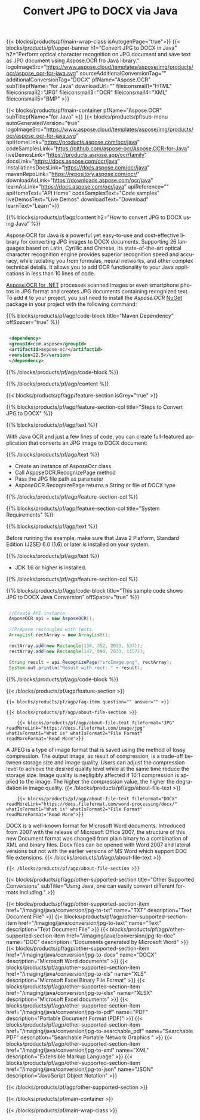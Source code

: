 ﻿---
title: Convert JPG to DOCX via Java 
weight: 3920
url: /java/conversion/jpg-to-docx/ 
lang: en
langdirlevel: 2
locales: ja,it,ru,de,es,fr,nl,id,lt,pl,pt,vi,tr,ko
description: Sample code for JPG to DOCX Java conversion. Use API example code for batch JPG files to DOCX conversion within any Web or Desktop Java based application.
---

{{< blocks/products/pf/main-wrap-class isAutogenPage="true">}}
{{< blocks/products/pf/upper-banner h1="Convert JPG to DOCX in Java" h2="Perform optical character recognition on JPG document and save text as JPG document using Aspose.OCR fro Java library." logoImageSrc="https://www.aspose.cloud/templates/aspose/img/products/ocr/aspose_ocr-for-java.svg" sourceAdditionalConversionTag="" additionalConversionTag="DOCX" pfName="Aspose.OCR" subTitlepfName="for Java" downloadUrl="" fileiconsmall1="HTML" fileiconsmall2="JPG" fileiconsmall3="OCR" fileiconsmall4="XML" fileiconsmall5="BMP" >}}


{{< blocks/products/pf/main-container pfName="Aspose.OCR" subTitlepfName="for Java" >}}
{{< blocks/products/pf/sub-menu autoGeneratedVersion="true" logoImageSrc="https://www.aspose.cloud/templates/aspose/img/products/ocr/aspose_ocr-for-java.svg" apiHomeLink="https://products.aspose.com/ocr/java" codeSamplesLink="https://github.com/aspose-ocr/Aspose.OCR-for-Java" liveDemosLink="https://products.aspose.app/ocr/family" docsLink="https://docs.aspose.com/ocr/java" installationsDocsLink="https://docs.aspose.com/ocr/java" mavenRepoLink="https://repository.aspose.com/ocr/" downloadAsLink="https://downloads.aspose.com/ocr/java" learnAsLink="https://docs.aspose.com/ocr/java" apiReference="" apiHomeText="API Home" codeSamplesText="Code samples" liveDemosText="Live Demos" downloadText="Download" learnText="Learn">}}

{{% blocks/products/pf/agp/content h2="How to convert JPG to DOCX using Java" %}}

Aspose.OCR for Java is a powerful yet easy-to-use and cost-effective library for converting JPG images to DOCX documents. Supporting 26 languages based on Latin, Cyrillic and Chinese, its state-of-the-art optical character recognition engine provides superior recognition speed and accuracy, while isolating you from formulas, neural networks, and other complex technical details. It allows you to add OCR functionality to your Java applications in less than 10 lines of code.

[Aspose.OCR for .NET](https://products.aspose.com/ocr/net) 
 processes scanned images or even smartphone photos in JPG format and creates JPG documents containing recognized text. To add it to your project, you just need to install the *Aspose.OCR* 
 [NuGet](https://www.nuget.org/packages/aspose.ocr) 
 package in your project with the following command:

{{% blocks/products/pf/agp/code-block title="Maven Dependency" offSpacer="true" %}}

```xml

 <dependency>
 <groupId>com.aspose</groupId>
 <artifactId>aspose-ocr</artifactId>
 <version>22.5</version>
 </dependency>

```

{{% /blocks/products/pf/agp/code-block %}}

{{% /blocks/products/pf/agp/content %}}

{{< blocks/products/pf/agp/feature-section isGrey="true" >}}

{{% blocks/products/pf/agp/feature-section-col title="Steps to Convert JPG to DOCX" %}}

{{% blocks/products/pf/agp/text %}}

With Java OCR and just a few lines of code, you can create full-featured application that converts an JPG image to DOCX document:

{{% /blocks/products/pf/agp/text %}}

+ Create an instance of AsposeOcr class
+ Call AsposeOCR.RecognizePage method
+ Pass the JPG file path as parameter
+ AsposeOCR.RecognizePage returns a String or file of DOCX type

{{% /blocks/products/pf/agp/feature-section-col %}}

{{% blocks/products/pf/agp/feature-section-col title="System Requirements" %}}

{{% blocks/products/pf/agp/text %}}

Before running the example, make sure that Java 2 Platform, Standard Edition (J2SE) 6.0 (1.6) or later is installed on your system.

{{% /blocks/products/pf/agp/text %}}

- JDK 1.6 or higher is installed.

{{% /blocks/products/pf/agp/feature-section-col %}}

{{% blocks/products/pf/agp/code-block title="This sample code shows JPG to DOCX Java Conversion" offSpacer="true" %}}

```java

 //Create API instance
 AsposeOCR api = new AsposeOCR();

 //Prepare rectangles with texts.
 ArrayList rectArray = new ArrayList();

 rectArray.add(new Rectangle(138, 352, 2033, 537));
 rectArray.add(new Rectangle(147, 890, 2033, 1157));

 String result = api.RecognizePage("srcImage.png", rectArray);
 System.out.println("Result with rect: " + result);

```

{{% /blocks/products/pf/agp/code-block %}}

{{< /blocks/products/pf/agp/feature-section >}}

    {{< blocks/products/pf/agp/faq-item question="" answer="" >}}

    {{< blocks/products/pf/agp/about-file-section >}}
       
        {{< blocks/products/pf/agp/about-file-text fileFormat="JPG" readMoreLink="https://docs.fileformat.com/image/jpg" whatIsFormat1="What is" whatIsFormat2="File Format" readMoreFormat="Read More">}}
A JPEG is a type of image format that is saved using the method of lossy compression. The output image, as result of compression, is a trade-off between storage size and image quality. Users can adjust the compression level to achieve the desired quality level while at the same time reduce the storage size. Image quality is negligibly affected if 10:1 compression is applied to the image. The higher the compression value, the higher the degradation in image quality.
        {{< /blocks/products/pf/agp/about-file-text >}}

        {{< blocks/products/pf/agp/about-file-text fileFormat="DOCX" readMoreLink="https://docs.fileformat.com/word-processing/docx/" whatIsFormat1="What is" whatIsFormat2="File Format" readMoreFormat="Read More">}}
DOCX is a well-known format for Microsoft Word documents. Introduced from 2007 with the release of Microsoft Office 2007, the structure of this new Document format was changed from plain binary to a combination of XML and binary files. Docx files can be opened with Word 2007 and lateral versions but not with the earlier versions of MS Word which support DOC file extensions.
        {{< /blocks/products/pf/agp/about-file-text >}}

    {{< /blocks/products/pf/agp/about-file-section >}}

<!-- aboutfile Ends -->

{{< blocks/products/pf/agp/other-supported-section title="Other Supported Conversions" subTitle="Using Java, one can easily convert different formats including." >}}

{{< blocks/products/pf/agp/other-supported-section-item href="/imaging/java/conversion/jpg-to-txt" name="TXT" description="Text Document File" >}}
{{< blocks/products/pf/agp/other-supported-section-item href="/imaging/java/conversion/jpg-to-text" name="Text" description="Text Document File" >}}
{{< blocks/products/pf/agp/other-supported-section-item href="/imaging/java/conversion/jpg-to-doc" name="DOC" description="Documents generated by Microsoft Word" >}}
{{< blocks/products/pf/agp/other-supported-section-item href="/imaging/java/conversion/jpg-to-docx" name="DOCX" description="Microsoft Word documents" >}}
{{< blocks/products/pf/agp/other-supported-section-item href="/imaging/java/conversion/jpg-to-xls" name="XLS" description="Microsoft Excel Binary File Format" >}}
{{< blocks/products/pf/agp/other-supported-section-item href="/imaging/java/conversion/jpg-to-xlsx" name="XLSX" description="Microsoft Excel documents" >}}
{{< blocks/products/pf/agp/other-supported-section-item href="/imaging/java/conversion/jpg-to-pdf" name="PDF" description="Portable Document Format (PDF)" >}}
{{< blocks/products/pf/agp/other-supported-section-item href="/imaging/java/conversion/jpg-to-searchable_pdf" name="Searchable PDF" description="Searchable Portable Network Graphics " >}}
{{< blocks/products/pf/agp/other-supported-section-item href="/imaging/java/conversion/jpg-to-xml" name="XML" description="Extensible Markup Language" >}}
{{< blocks/products/pf/agp/other-supported-section-item href="/imaging/java/conversion/jpg-to-json" name="JSON" description="JavaScript Object Notation" >}}

{{< /blocks/products/pf/agp/other-supported-section >}}

{{< /blocks/products/pf/main-container >}}
    
{{< /blocks/products/pf/main-wrap-class >}}
